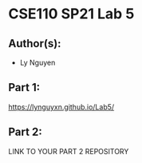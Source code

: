 # CSE110 SP21 Lab 5

## Author(s):
- Ly Nguyen

## Part 1:

https://lynguyxn.github.io/Lab5/

## Part 2:

LINK TO YOUR PART 2 REPOSITORY

